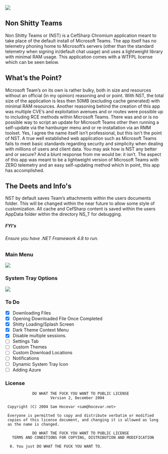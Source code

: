 ![](https://nabyte.com/imgs/093a4853c1b19fea3374e8c923a670f6c0575593UntitledS.png)

## Non Shitty Teams

Non Shitty Teams or (NST) is a CefSharp Chromium application 
meant to take place of the default install of Microsoft Teams. 
The app itself has no telemetry phoning home to Microsoft’s servers 
(other than the standard telemetry when signing in/default chat usage) 
and uses a lightweight library with minimal RAM usage. This application 
comes with a WTFPL license which can be seen below.

## What’s the Point?
Microsoft Team’s on its own is rather bulky, both in size and resources without an official (in my opinion) reasoning and or point. With NST, the total size of the application is less then 50MB (excluding cache generated) with minimal RAM resources. Another reasoning behind the creation of this app was multiple CVE’s and exploitation avenues and or routes were possible up to including RCE methods within Microsoft Teams. There was and or is no possible way to script an update for Microsoft Teams other then running a self-update via the hamburger menu and or re-installation via an RMM toolset. Yes, I agree the name itself isn’t professional, but this isn’t the point of NST. A true well established web application such as Microsoft Teams fails to meet basic standards regarding security and simplicity when dealing with millions of users and client data. You may ask how is NST any better and or secure? And a blunt response from me would be: it isn’t. The aspect of this app was meant to be a lightweight version of Microsoft Teams with ZERO telemetry and an easy self-updating method which in point, this app has accomplished. 


## The Deets and Info's
NST by default saves Team’s attachments within the users documents folder. This will be changed within the near future to allow some style of customization. All cache and CefSharp content is saved within the users AppData folder within the directory NS_T for debugging. 

##### FYI's
###### Ensure you have .NET Framework 4.8 to run. 



### Main Menu
![](https://nabyte.com/imgs/8ac7a446c6ababa34ba813b2f6fed5f9b17a566f1.png)

### System Tray Options
![](https://nabyte.com/imgs/50bbb20ce0ea0415b75fa42051678cf867b455572.png)

### To Do

- [X] Downloading Files
- [X] Opening Downloaded File Once Completed
- [X] Shitty Loading/Splash Screen
- [X] Dark Theme Context Menu
- [X] Disable multiple sessions. 
- [ ] Settings Tab
- [ ] Custom Themes
- [ ] Custom Download Locations
- [ ] Notifications
- [ ] Dynamic System Tray Icon 
- [ ] Adding Azure

### License
```
            DO WHAT THE FUCK YOU WANT TO PUBLIC LICENSE
                    Version 2, December 2004

 Copyright (C) 2004 Sam Hocevar <sam@hocevar.net>

 Everyone is permitted to copy and distribute verbatim or modified
 copies of this license document, and changing it is allowed as long
 as the name is changed.

            DO WHAT THE FUCK YOU WANT TO PUBLIC LICENSE
   TERMS AND CONDITIONS FOR COPYING, DISTRIBUTION AND MODIFICATION

  0. You just DO WHAT THE FUCK YOU WANT TO.
```
